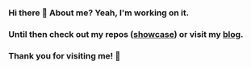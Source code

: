 ### Hi there 👋 About me? Yeah, I'm working on it. 
### Until then check out my repos ([showcase](https://mcperera-showcase.vercel.app/)) or visit my [blog](https://www.mcperera.com/). 
### Thank you for visiting me! 🌟

<!--
**mcperera/mcperera** is a ✨ _special_ ✨ repository because its `README.md` (this file) appears on your GitHub profile.

Here are some ideas to get you started:

- 🔭 I’m currently working on ...
- 🌱 I’m currently learning ...
- 👯 I’m looking to collaborate on ...
- 🤔 I’m looking for help with ...
- 💬 Ask me about ...
- 📫 How to reach me: ...
- 😄 Pronouns: ...
- ⚡ Fun fact: ...
-->
